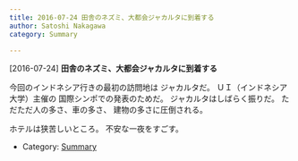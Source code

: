 ```yaml
---
title: 2016-07-24 田舎のネズミ、大都会ジャカルタに到着する
author: Satoshi Nakagawa
category: Summary

---
```


[2016-07-24] **田舎のネズミ、大都会ジャカルタに到着する** 

 今回のインドネシア行きの最初の訪問地は
ジャカルタだ。
ＵＩ（インドネシア大学）主催の
国際シンポでの発表のためだ。
ジャカルタはしばらく振りだ。
ただただ人の多さ、車の多さ、
建物の多さに圧倒される。

 ホテルは狭苦しいところ。
不安な一夜をすごす。

- Category: [Summary](https://merapano.github.io/categories.html#Summary)

